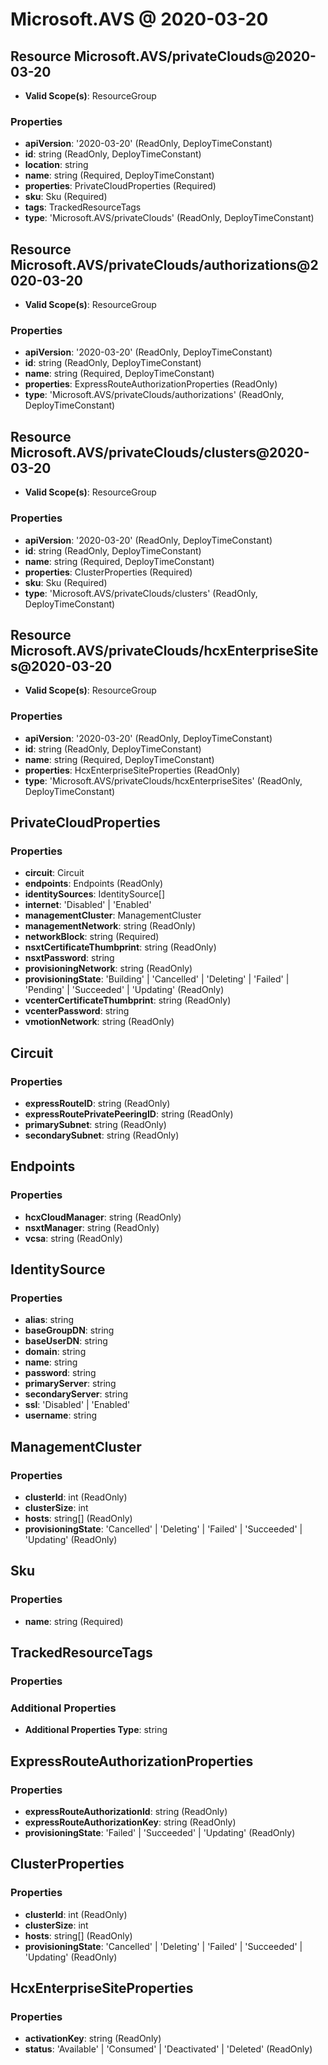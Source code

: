 # Microsoft.AVS @ 2020-03-20

## Resource Microsoft.AVS/privateClouds@2020-03-20
* **Valid Scope(s)**: ResourceGroup
### Properties
* **apiVersion**: '2020-03-20' (ReadOnly, DeployTimeConstant)
* **id**: string (ReadOnly, DeployTimeConstant)
* **location**: string
* **name**: string (Required, DeployTimeConstant)
* **properties**: PrivateCloudProperties (Required)
* **sku**: Sku (Required)
* **tags**: TrackedResourceTags
* **type**: 'Microsoft.AVS/privateClouds' (ReadOnly, DeployTimeConstant)

## Resource Microsoft.AVS/privateClouds/authorizations@2020-03-20
* **Valid Scope(s)**: ResourceGroup
### Properties
* **apiVersion**: '2020-03-20' (ReadOnly, DeployTimeConstant)
* **id**: string (ReadOnly, DeployTimeConstant)
* **name**: string (Required, DeployTimeConstant)
* **properties**: ExpressRouteAuthorizationProperties (ReadOnly)
* **type**: 'Microsoft.AVS/privateClouds/authorizations' (ReadOnly, DeployTimeConstant)

## Resource Microsoft.AVS/privateClouds/clusters@2020-03-20
* **Valid Scope(s)**: ResourceGroup
### Properties
* **apiVersion**: '2020-03-20' (ReadOnly, DeployTimeConstant)
* **id**: string (ReadOnly, DeployTimeConstant)
* **name**: string (Required, DeployTimeConstant)
* **properties**: ClusterProperties (Required)
* **sku**: Sku (Required)
* **type**: 'Microsoft.AVS/privateClouds/clusters' (ReadOnly, DeployTimeConstant)

## Resource Microsoft.AVS/privateClouds/hcxEnterpriseSites@2020-03-20
* **Valid Scope(s)**: ResourceGroup
### Properties
* **apiVersion**: '2020-03-20' (ReadOnly, DeployTimeConstant)
* **id**: string (ReadOnly, DeployTimeConstant)
* **name**: string (Required, DeployTimeConstant)
* **properties**: HcxEnterpriseSiteProperties (ReadOnly)
* **type**: 'Microsoft.AVS/privateClouds/hcxEnterpriseSites' (ReadOnly, DeployTimeConstant)

## PrivateCloudProperties
### Properties
* **circuit**: Circuit
* **endpoints**: Endpoints (ReadOnly)
* **identitySources**: IdentitySource[]
* **internet**: 'Disabled' | 'Enabled'
* **managementCluster**: ManagementCluster
* **managementNetwork**: string (ReadOnly)
* **networkBlock**: string (Required)
* **nsxtCertificateThumbprint**: string (ReadOnly)
* **nsxtPassword**: string
* **provisioningNetwork**: string (ReadOnly)
* **provisioningState**: 'Building' | 'Cancelled' | 'Deleting' | 'Failed' | 'Pending' | 'Succeeded' | 'Updating' (ReadOnly)
* **vcenterCertificateThumbprint**: string (ReadOnly)
* **vcenterPassword**: string
* **vmotionNetwork**: string (ReadOnly)

## Circuit
### Properties
* **expressRouteID**: string (ReadOnly)
* **expressRoutePrivatePeeringID**: string (ReadOnly)
* **primarySubnet**: string (ReadOnly)
* **secondarySubnet**: string (ReadOnly)

## Endpoints
### Properties
* **hcxCloudManager**: string (ReadOnly)
* **nsxtManager**: string (ReadOnly)
* **vcsa**: string (ReadOnly)

## IdentitySource
### Properties
* **alias**: string
* **baseGroupDN**: string
* **baseUserDN**: string
* **domain**: string
* **name**: string
* **password**: string
* **primaryServer**: string
* **secondaryServer**: string
* **ssl**: 'Disabled' | 'Enabled'
* **username**: string

## ManagementCluster
### Properties
* **clusterId**: int (ReadOnly)
* **clusterSize**: int
* **hosts**: string[] (ReadOnly)
* **provisioningState**: 'Cancelled' | 'Deleting' | 'Failed' | 'Succeeded' | 'Updating' (ReadOnly)

## Sku
### Properties
* **name**: string (Required)

## TrackedResourceTags
### Properties
### Additional Properties
* **Additional Properties Type**: string

## ExpressRouteAuthorizationProperties
### Properties
* **expressRouteAuthorizationId**: string (ReadOnly)
* **expressRouteAuthorizationKey**: string (ReadOnly)
* **provisioningState**: 'Failed' | 'Succeeded' | 'Updating' (ReadOnly)

## ClusterProperties
### Properties
* **clusterId**: int (ReadOnly)
* **clusterSize**: int
* **hosts**: string[] (ReadOnly)
* **provisioningState**: 'Cancelled' | 'Deleting' | 'Failed' | 'Succeeded' | 'Updating' (ReadOnly)

## HcxEnterpriseSiteProperties
### Properties
* **activationKey**: string (ReadOnly)
* **status**: 'Available' | 'Consumed' | 'Deactivated' | 'Deleted' (ReadOnly)

